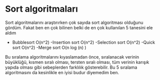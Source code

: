 # Sort algoritmaları




Sort algoritmalarını araştırırken çok sayıda sort algoritması olduğunu gördüm. Fakat ben en çok bilinen belki de en çok kullanılan 5 tanesini ele aldım

- Bubblesort O(n^2)
-Insertion sort O(n^2)
-Selection sort O(n^2)
-Quick sort O(n^2)
-Merge sort O(n log (n) )

Bu sıralama algoritmalarını kıyaslamadan önce, sıralanacak verinin büyüklüğü, kısmen sıralı olması, tersten sıralı olması, tüm verinin karışık yapıda olması
gibi sebeplerden farklılık gösterebilir. Bu 5 sıralama algoritmasını da kesinlikle en iyisi budur diyemedim ben.



